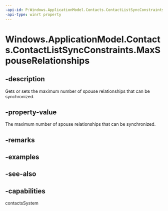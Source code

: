 ```yaml
---
-api-id: P:Windows.ApplicationModel.Contacts.ContactListSyncConstraints.MaxSpouseRelationships
-api-type: winrt property
---
```


<!-- Property syntax
public Windows.Foundation.IReference<int> MaxSpouseRelationships { get;  set; }
-->

# Windows.ApplicationModel.Contacts.ContactListSyncConstraints.MaxSpouseRelationships

## -description
Gets or sets the maximum number of spouse relationships that can be synchronized.

## -property-value
The maximum number of spouse relationships that can be synchronized.

## -remarks

## -examples

## -see-also

## -capabilities
contactsSystem
